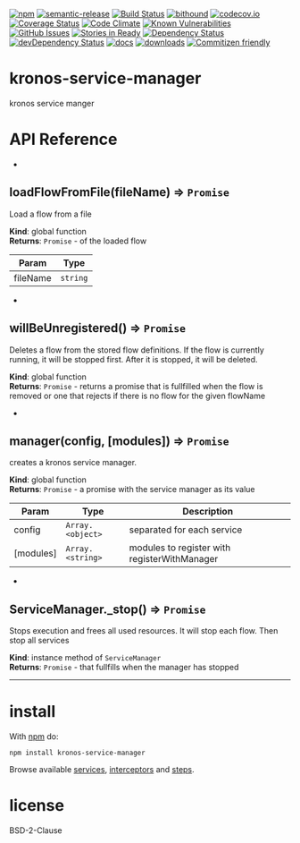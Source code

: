 [![npm](https://img.shields.io/npm/v/kronos-service-manager.svg)](https://www.npmjs.com/package/kronos-service-manager)
[![semantic-release](https://img.shields.io/badge/%20%20%F0%9F%93%A6%F0%9F%9A%80-semantic--release-e10079.svg)](https://github.com/Kronos-Integration/kronos-service-manager)
[![Build Status](https://secure.travis-ci.org/Kronos-Integration/kronos-service-manager.png)](http://travis-ci.org/Kronos-Integration/kronos-service-manager)
[![bithound](https://www.bithound.io/github/Kronos-Integration/kronos-service-manager/badges/score.svg)](https://www.bithound.io/github/Kronos-Integration/kronos-service-manager)
[![codecov.io](http://codecov.io/github/Kronos-Integration/kronos-service-manager/coverage.svg?branch=master)](http://codecov.io/github/Kronos-Integration/kronos-service-manager?branch=master)
[![Coverage Status](https://coveralls.io/repos/Kronos-Integration/kronos-service-manager/badge.svg)](https://coveralls.io/r/Kronos-Integration/kronos-service-manager)
[![Code Climate](https://codeclimate.com/github/Kronos-Integration/kronos-service-manager/badges/gpa.svg)](https://codeclimate.com/github/Kronos-Integration/kronos-service-manager)
[![Known Vulnerabilities](https://snyk.io/test/github/Kronos-Integration/kronos-service-manager/badge.svg)](https://snyk.io/test/github/Kronos-Integration/kronos-service-manager)
[![GitHub Issues](https://img.shields.io/github/issues/Kronos-Integration/kronos-service-manager.svg?style=flat-square)](https://github.com/Kronos-Integration/kronos-service-manager/issues)
[![Stories in Ready](https://badge.waffle.io/Kronos-Integration/kronos-service-manager.svg?label=ready&title=Ready)](http://waffle.io/Kronos-Integration/kronos-service-manager)
[![Dependency Status](https://david-dm.org/Kronos-Integration/kronos-service-manager.svg)](https://david-dm.org/Kronos-Integration/kronos-service-manager)
[![devDependency Status](https://david-dm.org/Kronos-Integration/kronos-service-manager/dev-status.svg)](https://david-dm.org/Kronos-Integration/kronos-service-manager#info=devDependencies)
[![docs](http://inch-ci.org/github/Kronos-Integration/kronos-service-manager.svg?branch=master)](http://inch-ci.org/github/Kronos-Integration/kronos-service-manager)
[![downloads](http://img.shields.io/npm/dm/kronos-service-manager.svg?style=flat-square)](https://npmjs.org/package/kronos-service-manager)
[![Commitizen friendly](https://img.shields.io/badge/commitizen-friendly-brightgreen.svg)](http://commitizen.github.io/cz-cli/)

kronos-service-manager
====
kronos service manger

# API Reference

* <a name="loadFlowFromFile"></a>

## loadFlowFromFile(fileName) ⇒ <code>Promise</code>
Load a flow from a file

**Kind**: global function  
**Returns**: <code>Promise</code> - of the loaded flow  

| Param | Type |
| --- | --- |
| fileName | <code>string</code> | 


* <a name="willBeUnregistered"></a>

## willBeUnregistered() ⇒ <code>Promise</code>
Deletes a flow from the stored flow definitions. If the flow
is currently running, it will be stopped first. After it
is stopped, it will be deleted.

**Kind**: global function  
**Returns**: <code>Promise</code> - returns a promise that is fullfilled when the flow is removed
        or one that rejects if there is no flow for the given flowName  

* <a name="manager"></a>

## manager(config, [modules]) ⇒ <code>Promise</code>
creates a kronos service manager.

**Kind**: global function  
**Returns**: <code>Promise</code> - a promise with the service manager as its value  

| Param | Type | Description |
| --- | --- | --- |
| config | <code>Array.&lt;object&gt;</code> | separated for each service |
| [modules] | <code>Array.&lt;string&gt;</code> | modules to register with registerWithManager |


* <a name="ServiceManager+_stop"></a>

## ServiceManager._stop() ⇒ <code>Promise</code>
Stops execution and frees all used resources.
It will stop each flow.
Then stop all services

**Kind**: instance method of <code>ServiceManager</code>  
**Returns**: <code>Promise</code> - that fullfills when the manager has stopped  

* * *

install
=======

With [npm](http://npmjs.org) do:

```shell
npm install kronos-service-manager
```

Browse available [services](https://www.npmjs.com/browse/keyword/kronos-service),
[interceptors](https://www.npmjs.com/browse/keyword/kronos-interceptor)
and [steps](https://www.npmjs.com/browse/keyword/kronos-step).

license
=======

BSD-2-Clause
